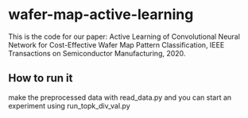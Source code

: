 # wafer-map-active-learning
This is the code for our paper:
Active Learning of Convolutional Neural Network for Cost-Effective Wafer Map Pattern Classification, IEEE Transactions on Semiconductor Manufacturing, 2020.

## How to run it
make the preprocessed data with read_data.py
and you can start an experiment using run_topk_div_val.py
